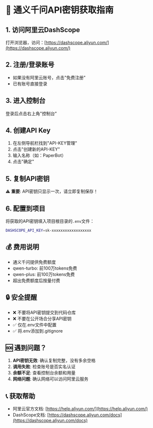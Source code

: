 # 🔑 通义千问API密钥获取指南

## 1. 访问阿里云DashScope

打开浏览器，访问：[https://dashscope.aliyun.com/](https://dashscope.aliyun.com/)

## 2. 注册/登录账号

- 如果没有阿里云账号，点击"免费注册"
- 已有账号直接登录

## 3. 进入控制台

登录后点击右上角"控制台"

## 4. 创建API Key

1. 在左侧导航栏找到"API-KEY管理"
2. 点击"创建新的API-KEY"
3. 输入名称（如：PaperBot）
4. 点击"确定"

## 5. 复制API密钥

⚠️ **重要**: API密钥只显示一次，请立即复制保存！

## 6. 配置到项目

将获取的API密钥填入项目根目录的`.env`文件：

```bash
DASHSCOPE_API_KEY=sk-xxxxxxxxxxxxxxxxxx
```

## 💰 费用说明

- 通义千问提供免费额度
- qwen-turbo: 前100万tokens免费
- qwen-plus: 前100万tokens免费
- 超出免费额度后按量付费

## 🔒 安全提醒

- ❌ 不要将API密钥提交到代码仓库
- ❌ 不要在公开场合分享API密钥
- ✅ 仅在.env文件中配置
- ✅ 将.env添加到.gitignore

## 🆘 遇到问题？

1. **API密钥无效**: 确认复制完整，没有多余空格
2. **调用失败**: 检查账号是否实名认证
3. **余额不足**: 查看控制台余额和用量
4. **网络问题**: 确认网络可以访问阿里云服务

## 📞 获取帮助

- 阿里云官方文档: [https://help.aliyun.com/](https://help.aliyun.com/)
- DashScope文档: [https://dashscope.aliyun.com/docs](https://dashscope.aliyun.com/docs)
